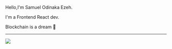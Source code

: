 <p>Hello,I'm Samuel Odinaka Ezeh.</p>
<p>I'm a Frontend React dev.</p>
<p>Blockchain is a dream 🤞</p>

<hr/>
<!-- <div>
    <h4>Contact me today!!<h4/>
<a>
    <img src="https://encrypted-tbn0.gstatic.com/images?q=tbn:ANd9GcSj3t1Nyhoapx86CwONIjRxk5GfeEfD14BQ-dXHB-Hc5g&s "/>
</a>
 
<a>
<img src = "https://encrypted-tbn0.gstatic.com/images?q=tbn:ANd9GcRjTRbbEHOrk1lKjICcrA2TsPzQDGIw33vYNYPcKki6vQ&s "/>
</a>

</div> -->

<img src= " https://madewithnetworkfra.fra1.digitaloceanspaces.com/spatie-space-production/19009/codesandbox-2.jpg"/>
